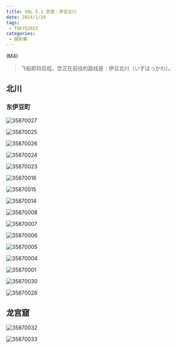```yaml
---
title: VOL.5.1 其壹：伊豆北川
date: 2024/1/10
tags:
 - TOKYO2023
categories:
 - 摄影集
---
```


(M4)

> 飞船即将启程，您正在前往的路线是：伊豆北川（いずほっかわ）。

## 北川

### 东伊豆町


![35870027](https://cdn.jsdelivr.net/gh/HgOCN2/picx-images-hosting@master/M4/35870027.3q4lcn5ab8m0.webp)

![35870025](https://cdn.jsdelivr.net/gh/HgOCN2/picx-images-hosting@master/M4/35870025.52y9v51ap0s0.webp)

![35870026](https://cdn.jsdelivr.net/gh/HgOCN2/picx-images-hosting@master/M4/35870026.396b9w82hmg0.webp)

![35870024](https://cdn.jsdelivr.net/gh/HgOCN2/picx-images-hosting@master/M4/35870024.3auv9n7y70s0.webp)

![35870023](https://cdn.jsdelivr.net/gh/HgOCN2/picx-images-hosting@master/M4/35870023.33vhmz4r9eo0.webp)

![35870016](https://cdn.jsdelivr.net/gh/HgOCN2/picx-images-hosting@master/M4/35870016.6kblodire6o0.webp)

![35870015](https://cdn.jsdelivr.net/gh/HgOCN2/picx-images-hosting@master/M4/35870015.58yi19rkaow0.webp)

![35870014](https://cdn.jsdelivr.net/gh/HgOCN2/picx-images-hosting@master/M4/35870014.30p9s4p6dvs0.webp)

![35870008](https://cdn.jsdelivr.net/gh/HgOCN2/picx-images-hosting@master/M4/35870008.7jn9j4g97k80.webp)

![35870007](https://cdn.jsdelivr.net/gh/HgOCN2/picx-images-hosting@master/M4/35870007.3qy17u6mss00.webp)

![35870006](https://cdn.jsdelivr.net/gh/HgOCN2/picx-images-hosting@master/M4/35870006.4c03w7wvwmw0.webp)

![35870005](https://cdn.jsdelivr.net/gh/HgOCN2/picx-images-hosting@master/M4/35870005.3ckwfj9l0ja0.webp)

![35870004](https://cdn.jsdelivr.net/gh/HgOCN2/picx-images-hosting@master/M4/35870004.olb1ezphrhc.webp)

![35870001](https://cdn.jsdelivr.net/gh/HgOCN2/picx-images-hosting@master/M4/35870001.1b9v9r1scfk0.webp)

![35870030](https://cdn.jsdelivr.net/gh/HgOCN2/picx-images-hosting@master/M4/35870030.qs6ci6xf7wg.webp)

![35870028](https://cdn.jsdelivr.net/gh/HgOCN2/picx-images-hosting@master/M4/35870028.4x58ghod1uo0.webp)


## 龙宫窟 

![35870032](https://cdn.jsdelivr.net/gh/HgOCN2/picx-images-hosting@master/M4/35870032.2pr4bwkicw00.webp)


![35870033](https://cdn.jsdelivr.net/gh/HgOCN2/picx-images-hosting@master/M4/35870033.6pmbrooctc80.webp)

